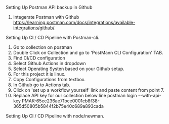 Setting Up Postman API backup in Github
1) Integerate Postman with Github
  https://learning.postman.com/docs/integrations/available-integrations/github/ 

Setting Up CI / CD  Pipeline  with Postman-cli.
 1) Go to collection on postman
 2) Double Click on Collection and go to 'PostMann CLI Configuration' TAB.
 3) Find CI/CD configuration
 4) Select Github Actions in dropdown
 5) Select Operating Systen based on your Github setup.
 6) For this project it is linux.
 7) Copy Configurations from textbox.
 8) In Github go to Actions tab.
 9) Click on 'set up a workflow yourself' link and paste content from point 7.
 10) Replace API key for our collection below line
     postman login --with-api-key PMAK-65ee236ae71bce0001cb8f38-365d50805b5844f2b75e40c689a893cada


Setting Up CI / CD  Pipeline  with node/newman.

